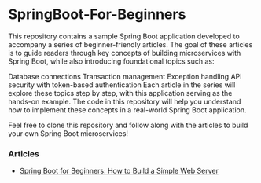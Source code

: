 # SpringBoot-For-Beginners
This repository contains a sample Spring Boot application developed to accompany a series of beginner-friendly articles. The goal of these articles is to guide readers through key concepts of building microservices with Spring Boot, while also introducing foundational topics such as:

Database connections
Transaction management
Exception handling
API security with token-based authentication
Each article in the series will explore these topics step by step, with this application serving as the hands-on example. The code in this repository will help you understand how to implement these concepts in a real-world Spring Boot application.

Feel free to clone this repository and follow along with the articles to build your own Spring Boot microservices!

### Articles
- [Spring Boot for Beginners: How to Build a Simple Web Server](https://somindagamage.medium.com/spring-boot-for-beginners-how-to-build-a-simple-web-server-0070235ce459)